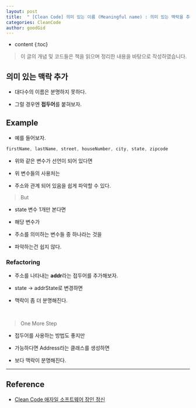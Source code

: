 ```yaml
---
layout: post
title:  " [Clean Code] 의미 있는 이름 (Meaningful name) : 의미 있는 맥락을 추가하라 "
categories: CleanCode
author: goodGid
---
```

* content
{:toc}

> 이 글의 개념 및 코드들은 책을 읽으며 정리한 내용을 바탕으로 작성하였습니다.

## 의미 있는 맥락 추가

* 대다수의 이름은 분명하지 못하다.

* 그럴 경우엔 **접두어**를 붙혀보자.







## Example

* 예를 들어보자.

``` java
firstName, lastName, street, houseNumber, city, state, zipcode
```

* 위와 같은 변수가 선언이 되어 있다면

* 위 변수들의 사용처는 

* 주소와 관계 되어 있음을 쉽게 파악할 수 있다.

> But

* state 변수 1개만 본다면

* 해당 변수가 

* 주소를 의미하는 변수들 중 하나라는 것을

* 파악하는건 쉽지 않다.



### Refactoring

* 주소를 나타내는 **addr**라는 접두어를 추가해보자.

* state -> addrState로 변경하면

* 맥락이 좀 더 분명해진다.

<br>

> One More Step

* 접두어를 사용하는 방법도 좋지만

* 가능하다면 Address라는 클래스를 생성하면 

* 보다 맥락이 분명해진다.


---

## Reference

* [Clean Code 애자일 소프트웨어 장인 정신](https://book.naver.com/bookdb/book_detail.nhn?bid=7390287)